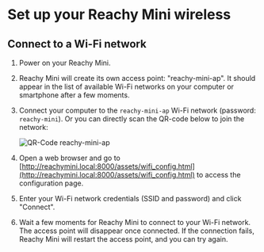 # Set up your Reachy Mini wireless

## Connect to a Wi-Fi network

1. Power on your Reachy Mini.
2. Reachy Mini will create its own access point: "reachy-mini-ap". It should appear in the list of available Wi-Fi networks on your computer or smartphone after a few moments.
3. Connect your computer to the `reachy-mini-ap` Wi-Fi network (password: `reachy-mini`). Or you can directly scan the QR-code below to join the network:

   ![QR-Code reachy-mini-ap](./assets/qrcode-ap.png)

4. Open a web browser and go to [http://reachymini.local:8000/assets/wifi_config.html](http://reachymini.local:8000/assets/wifi_config.html) to access the configuration page.
5. Enter your Wi-Fi network credentials (SSID and password) and click "Connect".
6. Wait a few moments for Reachy Mini to connect to your Wi-Fi network. The access point will disappear once connected. If the connection fails, Reachy Mini will restart the access point, and you can try again.
